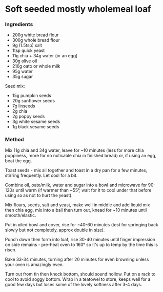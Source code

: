# Soft seeded mostly wholemeal loaf

### Ingredients

* 200g white bread flour
* 300g whole bread flour
* 9g (1.5tsp) salt
* 1tsp quick yeast
* 11g chia + 34g water (or an egg)
* 30g olive oil
* 210g oato or whole milk
* 95g water
* 35g sugar

Seed mix:

* 15g pumpkin seeds
* 20g sunflower seeds
* 7g linseeds
* 2g chia
* 2g poppy seeds
* 3g white sesame seeds
* 1g black sesame seeds

### Method

Mix 11g chia and 34g water, leave for ~10 minutes (less for more chia poppiness, more for no 
noticable chia in finished bread) or, if using an egg, beat the egg.

Toast seeds - mix all together and toast in a dry pan for a few minutes, stirring frequently. Let 
cool for a bit.

Combine oil, oato/milk, water and sugar into a bowl and microwave for 90-120s until warm (if warmer
than ~55°, wait for it to cool under that before using so as not to hurt the yeast).

Mix flours, seeds, salt and yeast, make well in middle and add liquid mix then chia egg, mix into a 
ball then turn out, knead for ~10 minutes until smooth/elastic. 

Put in oiled bowl and cover, rise for ~40-60 minutes (test for springing back slowly but not 
completely, approx double in size). 

Punch down then form into loaf, rise 30-40 minutes until finger impression on side remains - 
pre-heat oven to 160° so it's up to temp by the time this is risen.

Bake 33-34 minutes, turning after 20 minutes for even browning unless your oven is amazingly even.

Turn out from tin then knock bottom, should sound hollow. Put on a rack to cool to avoid soggy 
bottom. Wrap in a teatowel to store, keeps well for a good few days but loses some of the lovely
softness after 3-4 days.
